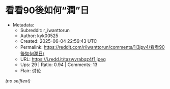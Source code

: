 # 看看90後如何“潤”日

- Metadata:
  - Subreddit: r_iwanttorun
  - Author: kyk00525
  - Created: 2025-06-04 22:56:43 UTC
  - Permalink: https://reddit.com/r/iwanttorun/comments/1l3jpv4/看看90後如何潤日/
  - URL: https://i.redd.it/tazwvrabqz4f1.jpeg
  - Ups: 29 | Ratio: 0.94 | Comments: 13
  - Flair: 讨论

_(no selftext)_
